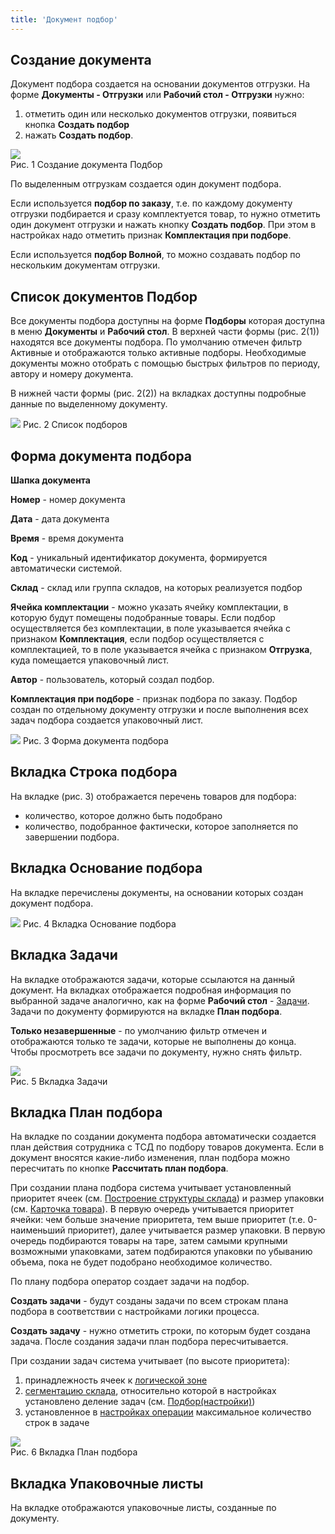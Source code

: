 ```yaml
---
title: 'Документ подбор'
---
```


## Создание документа

Документ подбора создается на основании документов отгрузки. На форме **Документы - Отгрузки** или **Рабочий стол - Отгрузки** нужно:

1. отметить один или несколько документов отгрузки, появиться кнопка **Создать подбор**
2. нажать **Создать подбор**.

![](img/doc_selection1.png)  
Рис. 1 Создание документа Подбор

По выделенным отгрузкам создается один документ подбора.

Если используется **подбор по заказу**, т.е. по каждому документу отгрузки подбирается и сразу комплектуется товар, 
то нужно отметить один документ отгрузки и нажать кнопку **Создать подбор**. При этом в настройках надо отметить признак **Комплектация при подборе**.

Если используется **подбор Волной**, то можно создавать подбор по нескольким документам отгрузки.


## Список документов Подбор

Все документы подбора доступны на форме **Подборы** которая доступна в меню **Документы** и **Рабочий стол**. 
В верхней части формы (рис. 2(1)) находятся все документы подбора. По умолчанию отмечен фильтр Активные и отображаются только активные подборы. 
Необходимые документы можно отобрать с помощью быстрых фильтров по периоду, автору и номеру документа.

В нижней части формы (рис. 2(2)) на вкладках доступны подробные данные по выделенному документу. 

![](img/doc_selection2.png)
Рис. 2 Список подборов


## Форма документа подбора

**Шапка документа**

**Номер** - номер документа

**Дата**  - дата документа

**Время** - время документа

**Код** - уникальный идентификатор документа, формируется автоматически системой.

**Склад** - склад или группа складов, на которых реализуется подбор

**Ячейка комплектации** - можно указать ячейку комплектации, в которую будут помещены подобранные товары. Если подбор осуществляется без комплектации, 
в поле указывается ячейка с признаком **Комплектация**, если подбор осуществляется с комплектацией, то в поле указывается ячейка с признаком **Отгрузка**, 
куда помещается упаковочный лист.

**Автор** - пользователь, который создал подбор.

**Комплектация при подборе** - признак подбора по заказу. Подбор создан по отдельному документу отгрузки и после выполнения всех задач подбора создается упаковочный лист.

![](img/doc_selection3.png)
Рис. 3 Форма документа подбора


## Вкладка Строка подбора

На вкладке (рис. 3) отображается перечень товаров для подбора: 
- количество, которое должно быть подобрано
- количество, подобранное фактически, которое заполняется по завершении подбора.


## Вкладка Основание подбора

На вкладке перечислены документы, на основании которых создан документ подбора.

![](img/doc_selection4.png)
Рис. 4 Вкладка Основание подбора 


## Вкладка Задачи

На вкладке отображаются задачи, которые ссылаются на данный документ. На вкладках отображается подробная информация по выбранной задаче аналогично, 
как на форме **Рабочий стол** - [Задачи](../../task.md). Задачи по документу формируются на вкладке **План подбора**.

**Только незавершенные** - по умолчанию фильтр отмечен и отображаются только те задачи, которые не выполнены до конца. 
Чтобы просмотреть все задачи по документу, нужно снять фильтр.

![](img/doc_selection5.png)  
Рис. 5 Вкладка Задачи  


## Вкладка План подбора 

На вкладке по создании документа подбора автоматически создается план действия сотрудника с ТСД по подбору товаров документа. 
Если в документ вносятся какие-либо изменения, план подбора можно пересчитать по кнопке **Рассчитать план подбора**.

При создании плана подбора система учитывает установленный приоритет ячеек 
(см. [Построение структуры склада](../../topology/structure.md)) и размер упаковки (см. [Карточка товара](../goods/goods_card.md)). 
В первую очередь учитывается приоритет ячейки: чем больше значение приоритета, тем выше приоритет (т.е. 0-наименьший приоритет), далее учитывается размер упаковки. 
В первую очередь подбираются товары на таре, затем самыми крупными возможными упаковками, затем подбираются упаковки по убыванию объема, 
пока не будет подобрано необходимое количество.

По плану подбора оператор создает задачи на подбор.

**Создать задачи** - будут созданы задачи по всем строкам плана подбора в соответствии с настройками логики процесса.

**Создать задачу** - нужно отметить строки, по которым будет создана задача. После создания задачи план подбора пересчитывается.

При создании задач система учитывает (по высоте приоритета):

1. принадлежность ячеек к [логической зоне](../../topology/zone.md)
2. [сегментацию склада](../../topology/segment.md), относительно которой в настройках установлено деление задач (см. [Подбор(настройки)](../../logics/selection.md))
3. установленное в [настройках операции](../../logics/selection.md) максимальное количество строк в задаче  

![](img/doc_selection6.png)  
Рис. 6 Вкладка План подбора


## Вкладка Упаковочные листы 

На вкладке отображаются упаковочные листы, созданные по документу.

